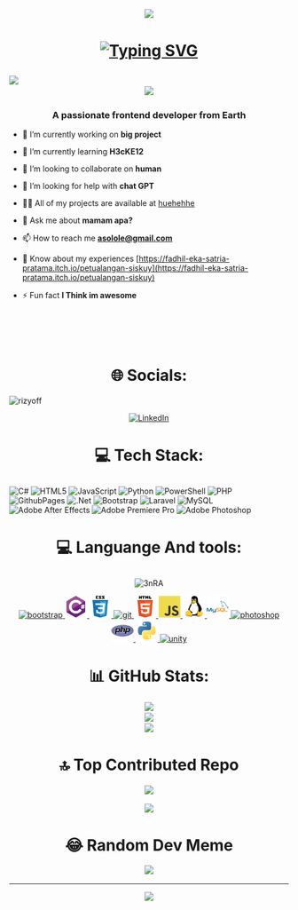 <div align="center">
  
 <img src=https://user-images.githubusercontent.com/74038190/212744287-14f66c13-5458-40dc-9244-8ff533fc8f4a.gif>
</div>
<h1 align="center">
  
 [![Typing SVG](https://readme-typing-svg.demolab.com?font=Pixelify+Sans&weight=600&size=25&pause=1000&color=AB4DF7&center=true&vCenter=true&random=false&width=440&lines=😎Hallo+guys+Welcome+to+My+Git😎;🪄Enjoy+Your+Surving🪄)](https://git.io/typing-svg)
 
</h1>

<img src=https://user-images.githubusercontent.com/74038190/225813708-98b745f2-7d22-48cf-9150-083f1b00d6c9.gif>

<div align="center" >
  <img src=https://user-images.githubusercontent.com/74038190/212284115-f47cd8ff-2ffb-4b04-b5bf-4d1c14c0247f.gif>
</div>

<h3 align="center">A passionate frontend developer from Earth</h3>

<div align="left">

  - 🔭 I’m currently working on **big project**
  
  - 🌱 I’m currently learning **H3cKE12**
  
  - 👯 I’m looking to collaborate on **human**
  
  - 🤝 I’m looking for help with **chat GPT**
  
  - 👨‍💻 All of my projects are available at [huehehhe](huehehhe)
  
  - 💬 Ask me about **mamam apa?**
  
  - 📫 How to reach me **asolole@gmail.com**
  
  - 📄 Know about my experiences [https://fadhil-eka-satria-pratama.itch.io/petualangan-siskuy](https://fadhil-eka-satria-pratama.itch.io/petualangan-siskuy)
  
  - ⚡ Fun fact **I Think im awesome**

</div>

<h1 align=center>



<p align="left"> <a href="https://twitter.com/" target="blank"><img src="https://img.shields.io/twitter/follow/?logo=twitter&style=for-the-badge" alt="" /></a> </p>

</h1>

<h1 align="center">
🌐 Socials:
</h1>

<div align="center">
  <p align="left"> <img src="https://komarev.com/ghpvc/?username=rizyoff&label=Profile%20views&color=0e75b6&style=flat" alt="rizyoff" /> 
  </p>
  
  [![LinkedIn](https://img.shields.io/badge/LinkedIn-%230077B5.svg?logo=linkedin&logoColor=white)](https://linkedin.com/in/MuhammadRizky) 
</div>

<h1 align="center">
  
  💻 Tech Stack:  
</h1>


![C#](https://img.shields.io/badge/c%23-%23239120.svg?style=for-the-badge&logo=csharp&logoColor=white) ![HTML5](https://img.shields.io/badge/html5-%23E34F26.svg?style=for-the-badge&logo=html5&logoColor=white) ![JavaScript](https://img.shields.io/badge/javascript-%23323330.svg?style=for-the-badge&logo=javascript&logoColor=%23F7DF1E) ![Python](https://img.shields.io/badge/python-3670A0?style=for-the-badge&logo=python&logoColor=ffdd54) ![PowerShell](https://img.shields.io/badge/PowerShell-%235391FE.svg?style=for-the-badge&logo=powershell&logoColor=white) ![PHP](https://img.shields.io/badge/php-%23777BB4.svg?style=for-the-badge&logo=php&logoColor=white) ![GithubPages](https://img.shields.io/badge/github%20pages-121013?style=for-the-badge&logo=github&logoColor=white) ![.Net](https://img.shields.io/badge/.NET-5C2D91?style=for-the-badge&logo=.net&logoColor=white) ![Bootstrap](https://img.shields.io/badge/bootstrap-%238511FA.svg?style=for-the-badge&logo=bootstrap&logoColor=white) ![Laravel](https://img.shields.io/badge/laravel-%23FF2D20.svg?style=for-the-badge&logo=laravel&logoColor=white) ![MySQL](https://img.shields.io/badge/mysql-%2300000f.svg?style=for-the-badge&logo=mysql&logoColor=white) ![Adobe After Effects](https://img.shields.io/badge/Adobe%20After%20Effects-9999FF.svg?style=for-the-badge&logo=Adobe%20After%20Effects&logoColor=white) ![Adobe Premiere Pro](https://img.shields.io/badge/Adobe%20Premiere%20Pro-9999FF.svg?style=for-the-badge&logo=Adobe%20Premiere%20Pro&logoColor=white) ![Adobe Photoshop](https://img.shields.io/badge/adobe%20photoshop-%2331A8FF.svg?style=for-the-badge&logo=adobe%20photoshop&logoColor=white)

<h1 align="center">

💻 Languange And tools:
</h1>
<div align="center">
  
  ![3nRA](https://github.com/rizyoff/rizyoff/assets/132884757/6c4c12b4-b60f-4a5a-b370-61b9f9cfe8f6)
</div>

<p align="center"> 
  <a href="https://getbootstrap.com" target="_blank" rel="noreferrer">
    <img src="https://upload.wikimedia.org/wikipedia/commons/b/b2/Bootstrap_logo.svg" alt="bootstrap" width="40" height="40"/>
  </a>
  <a href="https://www.w3schools.com/cs/" target="_blank" rel="noreferrer">
    <img src="https://raw.githubusercontent.com/devicons/devicon/master/icons/csharp/csharp-original.svg" alt="csharp" width="40" height="40"/>
  </a>
  <a href="https://www.w3schools.com/css/" target="_blank" rel="noreferrer">
      <img src="https://raw.githubusercontent.com/devicons/devicon/master/icons/css3/css3-original-wordmark.svg" alt="css3" width="40" height="40"/>
  </a>
  <a href="https://gitscm.com/" target="_blank"rel="noreferrer">
    <img src="https://www.vectorlogo.zone/logos/git-scm/git-scm-icon.svg" alt="git" width="40" height="40"/>
  </a>
  <a href="https://www.w3.org/html/" target="_blank" rel="noreferrer">
    <img src="https://raw.githubusercontent.com/devicons/devicon/master/icons/html5/html5-original-wordmark.svg" alt="html5" width="40" height="40"/>
  </a>
  <a href="https://developer.mozilla.org/en-US/docs/Web/JavaScript" target="_blank" rel="noreferrer">
    <img src="https://raw.githubusercontent.com/devicons/devicon/master/icons/javascript/javascript-original.svg" alt="javascript" width="40" height="40"/>
  </a>
  <a href="https://www.linux.org/" target="_blank" rel="noreferrer">
    <img src="https://raw.githubusercontent.com/devicons/devicon/master/icons/linux/linux-original.svg"alt="linux"width="40" height="40"/>
  </a>
  <a href="https://www.mysql.com/" target="_blank" rel="noreferrer">
    <img src="https://raw.githubusercontent.com/devicons/devicon/master/icons/mysql/mysql-original-wordmark.svg" alt="mysql" width="40" height="40"/>
  </a>
  <a href="https://www.photoshop.com/en" target="_blank" rel="noreferrer">
    <img src="https://www.adobe.com/content/dam/acom/one-console/icons_rebrand/ps_appicon.svg" alt="photoshop" width="40" height="40"/>
  </a>
  <a href="https://www.php.net" target="_blank" rel="noreferrer">
    <img src="https://raw.githubusercontent.com/devicons/devicon/master/icons/php/php-original.svg" alt="php" width="40" height="40"/>
  </a>
  <a href="https://www.python.org" target="_blank" rel="noreferrer">
    <img src="https://raw.githubusercontent.com/devicons/devicon/master/icons/python/python-original.svg" alt="python" width="40" height="40"/>
  </a>
  <a href="https://unity.com/" target="_blank" rel="noreferrer">
    <img src="https://www.vectorlogo.zone/logos/unity3d/unity3d-icon.svg" alt="unity" width="40" height="40"/>
  </a> 
</p>

<h1 align="center">
📊 GitHub Stats:
</h1>
<div align="center">
  
  ![](https://github-readme-stats.vercel.app/api?username=rizyoff&theme=dracula&hide_border=false&include_all_commits=false&count_private=false)
  <br/>
  ![](https://github-readme-streak-stats.herokuapp.com/?user=rizyoff&theme=dracula&hide_border=false)
  <br/>
  ![](https://github-readme-stats.vercel.app/api/top-langs/?username=rizyoff&theme=dracula&hide_border=false&include_all_commits=false&count_private=false&layout=compact)
</div>

<h1 align="center">
🔝 Top Contributed Repo
</h1>

<div align="center">
  
  ![](https://github-contributor-stats.vercel.app/api?username=rizyoff&limit=5&theme=dracula&combine_all_yearly_contributions=true)

  <img src=https://user-images.githubusercontent.com/74038190/212284158-e840e285-664b-44d7-b79b-e264b5e54825.gif>
</div>


<div align="center">
  <h1>😂 Random Dev Meme</h1>
<img src='https://randommeme-five.vercel.app/' style="height: 400px;"/>

---
[![](https://visitcount.itsvg.in/api?id=rizyoff&icon=5&color=0)](https://visitcount.itsvg.in)

<!-- Proudly created with GPRM ( https://gprm.itsvg.in ) -->
</div>





